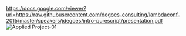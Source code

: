 https://docs.google.com/viewer?url=https://raw.githubusercontent.com/degoes-consulting/lambdaconf-2015/master/speakers/jdegoes/intro-purescript/presentation.pdf
![Applied Project-01](https://user-images.githubusercontent.com/92542287/206814764-b16dd63d-812e-481a-9c68-00358418b83a.jpg)
